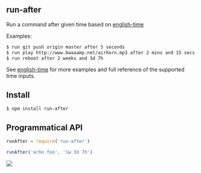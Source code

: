 ## run-after

Run a command after given time based on [english-time](http://github.com/azer/english-time)

Examples:

```bash
$ run git push origin master after 5 seconds
$ run play http://www.bwaaamp.net/airhorn.mp3 after 2 mins and 15 secs
$ run reboot after 2 weeks and 3d 7h
```

See [english-time](http://github.com/azer/english-time) for more examples and full reference of the supported time inputs.

## Install

```bash
$ npm install run-after
```

## Programmatical API

```js
runAfter = require('run-after')

runAfter('echo foo', '1w 3d 7h')
```

![](https://dl.dropboxusercontent.com/s/mdwr7wbgk9mqbjg/npmel_28.jpg)
